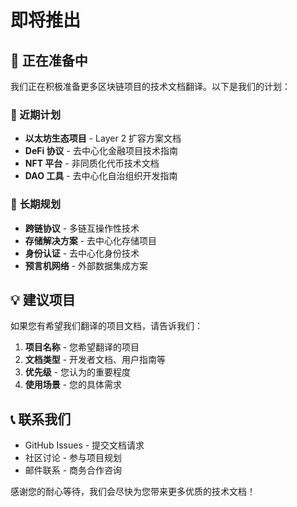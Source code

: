 # 即将推出

## 🚧 正在准备中

我们正在积极准备更多区块链项目的技术文档翻译。以下是我们的计划：

### 📅 近期计划

- **以太坊生态项目** - Layer 2 扩容方案文档
- **DeFi 协议** - 去中心化金融项目技术指南
- **NFT 平台** - 非同质化代币技术文档
- **DAO 工具** - 去中心化自治组织开发指南

### 🎯 长期规划

- **跨链协议** - 多链互操作性技术
- **存储解决方案** - 去中心化存储项目
- **身份认证** - 去中心化身份技术
- **预言机网络** - 外部数据集成方案

## 💡 建议项目

如果您有希望我们翻译的项目文档，请告诉我们：

1. **项目名称** - 您希望翻译的项目
2. **文档类型** - 开发者文档、用户指南等
3. **优先级** - 您认为的重要程度
4. **使用场景** - 您的具体需求

## 📞 联系我们

- GitHub Issues - 提交文档请求
- 社区讨论 - 参与项目规划
- 邮件联系 - 商务合作咨询

感谢您的耐心等待，我们会尽快为您带来更多优质的技术文档！
